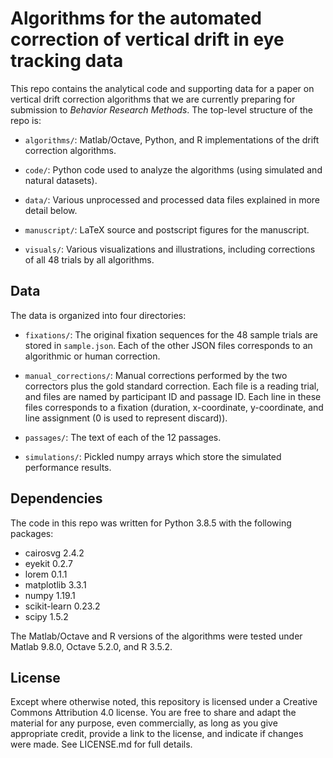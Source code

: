Algorithms for the automated correction of vertical drift in eye tracking data
==============================================================================

This repo contains the analytical code and supporting data for a paper on vertical drift correction algorithms that we are currently preparing for submission to *Behavior Research Methods*. The top-level structure of the repo is:

- `algorithms/`: Matlab/Octave, Python, and R implementations of the drift correction algorithms.

- `code/`: Python code used to analyze the algorithms (using simulated and natural datasets).

- `data/`: Various unprocessed and processed data files explained in more detail below.

- `manuscript/`: LaTeX source and postscript figures for the manuscript.

- `visuals/`: Various visualizations and illustrations, including corrections of all 48 trials by all algorithms.


Data
----

The data is organized into four directories:

- `fixations/`: The original fixation sequences for the 48 sample trials are stored in `sample.json`. Each of the other JSON files corresponds to an algorithmic or human correction.

- `manual_corrections/`: Manual corrections performed by the two correctors plus the gold standard correction. Each file is a reading trial, and files are named by participant ID and passage ID. Each line in these files corresponds to a fixation (duration, x-coordinate, y-coordinate, and line assignment (0 is used to represent discard)).

- `passages/`: The text of each of the 12 passages.

- `simulations/`: Pickled numpy arrays which store the simulated performance results.


Dependencies
------------

The code in this repo was written for Python 3.8.5 with the following packages:

- cairosvg 2.4.2
- eyekit 0.2.7
- lorem 0.1.1
- matplotlib 3.3.1
- numpy 1.19.1
- scikit-learn 0.23.2
- scipy 1.5.2

The Matlab/Octave and R versions of the algorithms were tested under Matlab 9.8.0, Octave 5.2.0, and R 3.5.2.


License
-------

Except where otherwise noted, this repository is licensed under a Creative Commons Attribution 4.0 license. You are free to share and adapt the material for any purpose, even commercially, as long as you give appropriate credit, provide a link to the license, and indicate if changes were made. See LICENSE.md for full details.
